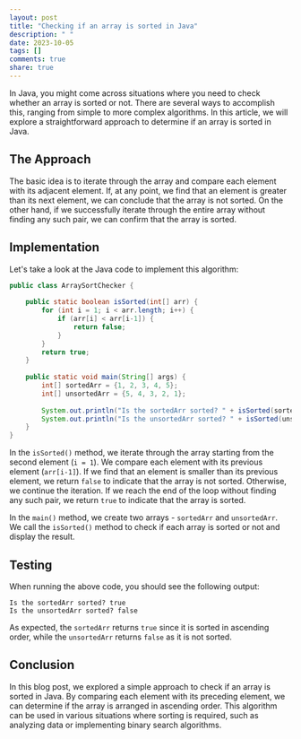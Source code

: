 ```yaml
---
layout: post
title: "Checking if an array is sorted in Java"
description: " "
date: 2023-10-05
tags: []
comments: true
share: true
---
```


In Java, you might come across situations where you need to check whether an array is sorted or not. There are several ways to accomplish this, ranging from simple to more complex algorithms. In this article, we will explore a straightforward approach to determine if an array is sorted in Java.

## The Approach

The basic idea is to iterate through the array and compare each element with its adjacent element. If, at any point, we find that an element is greater than its next element, we can conclude that the array is not sorted. On the other hand, if we successfully iterate through the entire array without finding any such pair, we can confirm that the array is sorted.

## Implementation

Let's take a look at the Java code to implement this algorithm:

```java
public class ArraySortChecker {
    
    public static boolean isSorted(int[] arr) {
        for (int i = 1; i < arr.length; i++) {
            if (arr[i] < arr[i-1]) {
                return false;
            }
        }
        return true;
    }
    
    public static void main(String[] args) {
        int[] sortedArr = {1, 2, 3, 4, 5};
        int[] unsortedArr = {5, 4, 3, 2, 1};
        
        System.out.println("Is the sortedArr sorted? " + isSorted(sortedArr));
        System.out.println("Is the unsortedArr sorted? " + isSorted(unsortedArr));
    }
}
```

In the `isSorted()` method, we iterate through the array starting from the second element (`i = 1`). We compare each element with its previous element (`arr[i-1]`). If we find that an element is smaller than its previous element, we return `false` to indicate that the array is not sorted. Otherwise, we continue the iteration. If we reach the end of the loop without finding any such pair, we return `true` to indicate that the array is sorted.

In the `main()` method, we create two arrays - `sortedArr` and `unsortedArr`. We call the `isSorted()` method to check if each array is sorted or not and display the result.

## Testing

When running the above code, you should see the following output:

```
Is the sortedArr sorted? true
Is the unsortedArr sorted? false
```

As expected, the `sortedArr` returns `true` since it is sorted in ascending order, while the `unsortedArr` returns `false` as it is not sorted.

## Conclusion

In this blog post, we explored a simple approach to check if an array is sorted in Java. By comparing each element with its preceding element, we can determine if the array is arranged in ascending order. This algorithm can be used in various situations where sorting is required, such as analyzing data or implementing binary search algorithms.